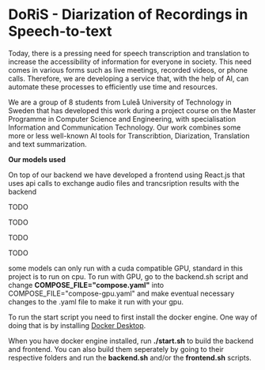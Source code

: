 # DoRiS - Diarization of Recordings in Speech-to-text

Today, there is a pressing need for speech transcription and translation to increase the accessibility of information for everyone in society. This need comes in various forms such as live meetings, recorded videos, or phone calls. Therefore, we are developing a service that, with the help of AI, can automate these processes to efficiently use time and resources.

We are a group of 8 students from Luleå University of Technology in Sweden that has developed this work during a project course on the Master Programme in Computer Science and Engineering, with specialisation Information and Communication Technology. Our work combines some more or less well-known AI tools for Transcribtion, Diarization, Translation and text summarization.

**Our models used**

On top of our backend we have developed a frontend using React.js that uses api calls to exchange audio files and trancsription results with the backend

TODO

TODO

TODO

TODO

some models can only run with a cuda compatible GPU, standard in this project is to run on cpu. To run with GPU, go to the backend.sh script and change **COMPOSE_FILE="compose.yaml"** into COMPOSE_FILE="compose-gpu.yaml" and make eventual necessary changes to the .yaml file to make it run with your gpu.

To run the start script you need to first install the docker engine. One way of doing that is by installing [Docker Desktop](https://www.docker.com/products/docker-desktop/).

When you have docker engine installed, run **./start.sh** to build the backend and frontend. You can also build them seperately by going to their respective folders and run the **backend.sh** and/or the **frontend.sh** scripts.
